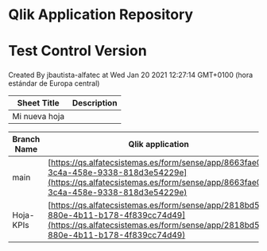 # Qlik Application Repository 
# Test Control Version
### 
Created By jbautista-alfatec at Wed Jan 20 2021 12:27:14 GMT+0100 (hora estándar de Europa central)




Sheet Title | Description
------------ | -------------
Mi nueva hoja|



Branch Name|Qlik application
---|---
main|[https://qs.alfatecsistemas.es/form/sense/app/8663fae0-3c4a-458e-9338-818d3e54229e](https://qs.alfatecsistemas.es/form/sense/app/8663fae0-3c4a-458e-9338-818d3e54229e)
Hoja-KPIs|[https://qs.alfatecsistemas.es/form/sense/app/2818bd5d-880e-4b11-b178-4f839cc74d49](https://qs.alfatecsistemas.es/form/sense/app/2818bd5d-880e-4b11-b178-4f839cc74d49)